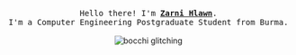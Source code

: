 <p align="center">
  <br>
  <samp>
    Hello there! I'm <b><a rel="nofollow noopener noreferrer" target="_blank" href="https://github.com/zarnihlawn">Zarni Hlawn</a></b>.<br>
    I'm a Computer Engineering Postgraduate Student from Burma.<br>
    <br>
  </samp>
  <img src="https://media.tenor.com/_DP3L9R9cMcAAAAi/bocchi-the-rock.gif" alt="bocchi glitching" />
</p>
